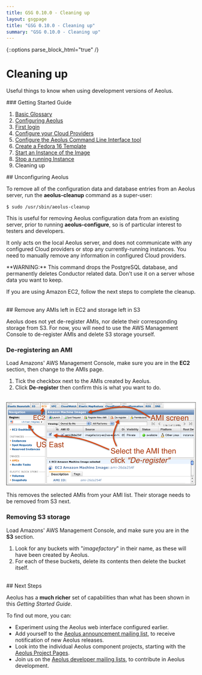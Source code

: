```yaml
---
title: GSG 0.10.0 - Cleaning up
layout: gsgpage
title: "GSG 0.10.0 - Cleaning up"
summary: "GSG 0.10.0 - Cleaning up"
---
```

{::options parse_block_html="true" /}

Cleaning up
===========

Useful things to know when using development versions of Aeolus.

<div class="page-listing">
### Getting Started Guide

1.  [Basic Glossary](basic_glossary.html "Basic Glossary")
2.  [Configuring Aeolus](configuring_aeolus.html "Configuring Aeolus")
3.  [First login](first_login.html "First login")
4.  [Configure your Cloud
    Providers](configure_providers.html "Configure your Cloud Providers")
5.  [Configure the Aeolus Command Line Interface
    tool](configure_cli.html "Configure the Aeolus Command Line Interface tool")
6.  [Create a Fedora 16
    Template](make_template.html "Create a Fedora 16 Template")
7.  [Start an Instance of the
    Image](start_image.html "Start an Instance of the Image")
8.  [Stop a running Instance](stop_image.html "Stop a running Instance")
9.  Cleaning up
</div>

<div class="section-grouping">
## Unconfiguring Aeolus

To remove all of the configuration data and database entries from an Aeolus
server, run the **aeolus-cleanup** command as a super-user:

    $ sudo /usr/sbin/aeolus-cleanup

This is useful for removing Aeolus configuration data from an existing server,
prior to running **aeolus-configure**, so is of particular interest to testers
and developers.

It only acts on the local Aeolus server, and does not communicate with any
configured Cloud providers or stop any currently-running instances. You need to
manually remove any information in configured Cloud providers.

<div class="warning">
**WARNING:** This command drops the PostgreSQL database, and permanently
deletes Conductor related data. Don't use it on a server whose data you
want to keep.
</div>

If you are using Amazon EC2, follow the next steps to complete the
cleanup.
</div>
<br />

<div class="section-grouping">
## Remove any AMIs left in EC2 and storage left in S3

Aeolus does not yet de-register AMIs, nor delete their corresponding storage
from S3. For now, you will need to use the AWS Management Console to
de-register AMIs and delete S3 storage yourself.

### De-registering an AMI

Load Amazons' AWS Management Console, make sure you are in the **EC2** section,
then change to the AMIs page.

1.  Tick the checkbox next to the AMIs created by Aeolus.
2.  Click **De-register** then confirm this is what you want to do.

    ![Deregister EC2 AMIs](images/ec2_deregister_ami.png "Deregister EC2 AMIs")

This removes the selected AMIs from your AMI list. Their storage needs to be
removed from S3 next.

### Removing S3 storage

Load Amazons' AWS Management Console, and make sure you are in the **S3**
section.

1.  Look for any buckets with "*imagefactory*" in their name, as these
    will have been created by Aeolus.
2.  For each of these buckets, delete its contents then delete the
    bucket itself.
</div>
<br />

<div class="section-grouping">
## Next Steps

Aeolus has a **much richer** set of capabilities than what has been shown in
this *Getting Started Guide*.

To find out more, you can:

-   Experiment using the Aeolus web interface configured earlier.
-   Add yourself to the [Aeolus announcement mailing
    list](/contact.html#release "Aeolus announcement mailing list"), to
    receive notification of new Aeolus releases.
-   Look into the individual Aeolus component projects, starting with
    the [Aeolus Project
    Pages](../../projects.html "Aeolus Project Pages").
-   Join us on the [Aeolus developer mailing
    lists](../../contact.html#developer "Aeolus developer mailing lists"),
    to contribute in Aeolus development.